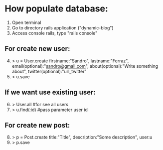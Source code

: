 # How populate database:
1. Open terminal
2. Go to directory rails application ("dynamic-blog")
3. Access console rails, type "rails console"

## For create new user:
4. \> u = User.create firstname:"Sandro", lastname:"Ferraz", email(optional):"sandro@gmail.com", about(optional):"Write something about", twitter(optional):"url_twitter"
5. \> u.save

## If we want use existing user:
6. \> User.all #for see all users
7. \> u.find(:id) #pass parameter user id

## For create new post:
8. \> p = Post.create title:"Title", description:"Some description", user:u
9. \> p.save